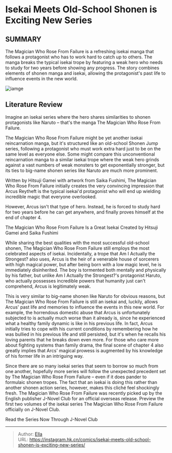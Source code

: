 # Isekai Meets Old-School Shonen is Exciting New Series


## SUMMARY 



  The Magician Who Rose From Failure is a refreshing isekai manga that follows a protagonist who has to work hard to catch up to others.   The manga breaks the typical isekai trope by featuring a weak hero who needs to study for two years before showing any progress.   The story combines elements of shonen manga and isekai, allowing the protagonist&#39;s past life to influence events in the new world.  

![iamge](https://static1.srcdn.com/wordpress/wp-content/uploads/2023/12/the-magician-who-rose-from-failure-banner.jpeg)

## Literature Review

Imagine an isekai series where the hero shares similarities to shonen protagonists like Naruto – that&#39;s the manga The Magician Who Rose From Failure.




The Magician Who Rose From Failure might be yet another isekai reincarnation manga, but it&#39;s structured like an old-school Shonen Jump series, following a protagonist who must work extra hard just to be on the same level as everyone else. Some might compare this unconventional reincarnation manga to a similar isekai trope where the weak hero grinds against a vast numbers of weak monsters to get exponentially stronger, but its ties to big-name shonen series like Naruto are much more prominent.




Written by Hitsuji Gamei with artwork from Saika Fushimi, The Magician Who Rose From Failure initially creates the very convincing impression that Arcus Reytheft is the typical isekai&#39;d protagonist who will end up wielding incredible magic that everyone overlooked.

          

However, Arcus isn&#39;t that type of hero. Instead, he is forced to study hard for two years before he can get anywhere, and finally proves himself at the end of chapter 4.


 The Magician Who Rose From Failure Is a Great Isekai 
Created by Hitsuji Gamei and Saika Fushimi
          

While sharing the best qualities with the most successful old-school shonen, The Magician Who Rose From Failure still employs the most celebrated aspects of isekai. Incidentally, a trope that Am I Actually the Strongest? also uses, Arcus is the heir of a venerable house of sorcerers with high magical power, but after being born with a low magic level, he is immediately disinherited. The boy is tormented both mentally and physically by his father, but unlike Am I Actually the Strongest?&#39;s protagonist Haruto, who actually possesses incredible powers that humanity just can&#39;t comprehend, Arcus is legitimately weak.




This is very similar to big-name shonen like Naruto for obvious reasons, but The Magician Who Rose From Failure is still an isekai and, luckily, allows Arcus&#39; past life and memories to influence the events in this new world. For example, the horrendous domestic abuse that Arcus is unfortunately subjected to is actually much worse than it already is, since he experienced what a healthy family dynamic is like in his previous life. In fact, Arcus initially tries to cope with his current conditions by remembering how he was bullied in his previous life and still persisted, but it&#39;s when he recalls his loving parents that he breaks down even more. For those who care more about fighting systems than family drama, the final scene of chapter 4 also greatly implies that Arcs&#39; magical prowess is augmented by his knowledge of his former life in an intriguing way.

          




Since there are so many isekai series that seem to borrow so much from one another, hopefully more series will follow the unexpected precedent set by The Magician Who Rose From Failure – even if it does pander to formulaic shonen tropes. The fact that an isekai is doing this rather than another shonen action series, however, makes this cliché feel shockingly fresh. The Magician Who Rose From Failure was recently picked up by the English publisher J-Novel Club for an official overseas release. Preview the first two volumes of the isekai series The Magician Who Rose From Failure officially on J-Novel Club.

Read the Series Now Through J-Novel Club



---

> Author: [Ella](https://instagram.hk.cn/)  
> URL: https://instagram.hk.cn/comics/isekai-meets-old-school-shonen-is-exciting-new-series/  


